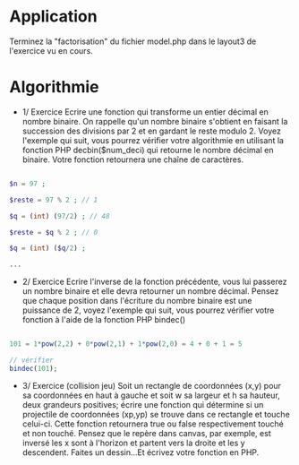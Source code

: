# Application

Terminez la "factorisation" du fichier model.php dans le layout3 de l'exercice vu en cours.

# Algorithmie

* 1/ Exercice
Ecrire une fonction qui transforme un entier décimal en nombre binaire. On rappelle qu'un nombre binaire s'obtient en faisant la succession des divisions par 2 et en gardant le reste modulo 2. Voyez l'exemple qui suit, vous pourrez vérifier votre algorithmie en utilisant la fonction PHP decbin($num_deci) qui retourne le nombre décimal en binaire. Votre fonction retournera une chaîne de caractères.

```php

$n = 97 ;

$reste = 97 % 2 ; // 1

$q = (int) (97/2) ; // 48

$reste = $q % 2 ; // 0

$q = (int) ($q/2) ;

...

```

* 2/ Exercice 
Ecrire l'inverse de la fonction précédente, vous lui passerez un nombre binaire et elle devra retourner un nombre décimal. Pensez que chaque position dans l'écriture du nombre binaire est une puissance de 2, voyez l'exemple qui suit, vous pourrez vérifier votre fonction à l'aide de la fonction PHP bindec()

```php

101 = 1*pow(2,2) + 0*pow(2,1) + 1*pow(2,0) = 4 + 0 + 1 = 5

// vérifier
bindec(101);

```

* 3/ Exercice (collision jeu)
Soit un rectangle de coordonnées (x,y) pour sa coordonnées en haut à gauche et soit w sa largeur et h sa hauteur, deux grandeurs positives; écrire une fonction qui détermine si un projectile de coordonnées (xp,yp) se trouve dans ce rectangle et touche celui-ci. Cette fonction retournera true ou false respectivement touché et non touché.
Pensez que le repère dans canvas, par exemple, est inversé les x sont à l'horizon et partent vers la droite et les y descendent. Faites un dessin...Et écrivez votre fonction en PHP.